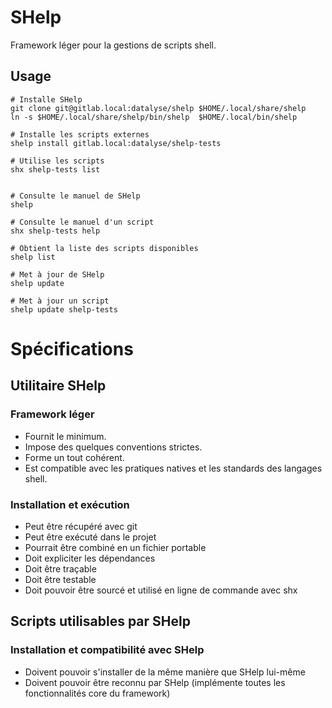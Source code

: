 # SHelp

Framework léger pour la gestions de scripts shell.


## Usage

```
# Installe SHelp
git clone git@gitlab.local:datalyse/shelp $HOME/.local/share/shelp
ln -s $HOME/.local/share/shelp/bin/shelp  $HOME/.local/bin/shelp

# Installe les scripts externes
shelp install gitlab.local:datalyse/shelp-tests

# Utilise les scripts
shx shelp-tests list


# Consulte le manuel de SHelp
shelp

# Consulte le manuel d'un script
shx shelp-tests help

# Obtient la liste des scripts disponibles
shelp list

```


```
# Met à jour de SHelp
shelp update

# Met à jour un script
shelp update shelp-tests

```



# Spécifications

## Utilitaire SHelp

### Framework léger

  - Fournit le minimum.
  - Impose des quelques conventions strictes.
  - Forme un tout cohérent.
  - Est compatible avec les pratiques natives et les standards des langages shell.

### Installation et exécution

  - Peut être récupéré avec git
  - Peut être exécuté dans le projet
  - Pourrait être combiné en un fichier portable
  - Doit expliciter les dépendances
  - Doit être traçable
  - Doit être testable
  - Doit pouvoir être sourcé et utilisé en ligne de commande avec shx

## Scripts utilisables par SHelp

### Installation et compatibilité avec SHelp

  - Doivent pouvoir s'installer de la même manière que SHelp lui-même
  - Doivent pouvoir être reconnu par SHelp (implémente toutes les fonctionnalités core du framework)
